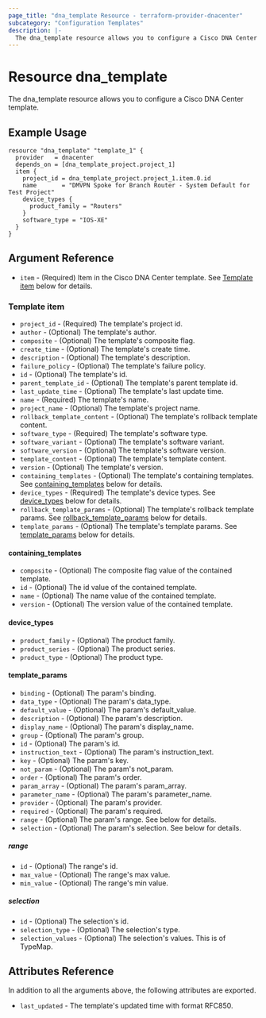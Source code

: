 ```yaml
---
page_title: "dna_template Resource - terraform-provider-dnacenter"
subcategory: "Configuration Templates"
description: |-
  The dna_template resource allows you to configure a Cisco DNA Center template.
---
```


# Resource dna_template

The dna_template resource allows you to configure a Cisco DNA Center template.

## Example Usage

```hcl
resource "dna_template" "template_1" {
  provider   = dnacenter
  depends_on = [dna_template_project.project_1]
  item {
    project_id = dna_template_project.project_1.item.0.id
    name       = "DMVPN Spoke for Branch Router - System Default for Test Project"
    device_types {
      product_family = "Routers"
    }
    software_type = "IOS-XE"
  }
}
```

## Argument Reference

- `item` - (Required) Item in the Cisco DNA Center template. See [Template item](#template-item) below for details.

### Template item

- `project_id` - (Required) The template's project id.
- `author` - (Optional) The template's author.
- `composite` - (Optional) The template's composite flag.
- `create_time` - (Optional) The template's create time.
- `description` - (Optional) The template's description.
- `failure_policy` - (Optional) The template's failure policy.
- `id` - (Optional) The template's id.
- `parent_template_id` - (Optional) The template's parent template id.
- `last_update_time` - (Optional) The template's last update time.
- `name` - (Required) The template's name.
- `project_name` - (Optional) The template's project name.
- `rollback_template_content` - (Optional) The template's rollback template content.
- `software_type` - (Required) The template's software type.
- `software_variant` - (Optional) The template's software variant.
- `software_version` - (Optional) The template's software version.
- `template_content` - (Optional) The template's template content.
- `version` - (Optional) The template's version.
- `containing_templates` - (Optional) The template's containing templates. See [containing_templates](#containing_templates) below for details.
- `device_types` - (Required) The template's device types. See [device_types](#device_types) below for details.
- `rollback_template_params` - (Optional) The template's rollback template params. See [rollback_template_params](#template_params) below for details.
- `template_params` - (Optional) The template's template params. See [template_params](#template_params) below for details.

#### containing_templates

- `composite` - (Optional) The composite flag value of the contained template.
- `id` - (Optional) The id value of the contained template.
- `name` - (Optional) The name value of the contained template.
- `version` - (Optional) The version value of the contained template.

#### device_types

- `product_family` - (Optional) The product family.
- `product_series` - (Optional) The product series.
- `product_type` - (Optional) The product type.

#### template_params

- `binding` - (Optional) The param's binding.
- `data_type` - (Optional) The param's data_type.
- `default_value` - (Optional) The param's default_value.
- `description` - (Optional) The param's description.
- `display_name` - (Optional) The param's display_name.
- `group` - (Optional) The param's group.
- `id` - (Optional) The param's id.
- `instruction_text` - (Optional) The param's instruction_text.
- `key` - (Optional) The param's key.
- `not_param` - (Optional) The param's not_param.
- `order` - (Optional) The param's order.
- `param_array` - (Optional) The param's param_array.
- `parameter_name` - (Optional) The param's parameter_name.
- `provider` - (Optional) The param's provider.
- `required` - (Optional) The param's required.
- `range` - (Optional) The param's range. See below for details.
- `selection` - (Optional) The param's selection. See below for details.

##### range

- `id` - (Optional) The range's id.
- `max_value` - (Optional) The range's max value.
- `min_value` - (Optional) The range's min value.

##### selection

- `id` - (Optional) The selection's id.
- `selection_type` - (Optional) The selection's type.
- `selection_values` - (Optional) The selection's values. This is of TypeMap.

## Attributes Reference

In addition to all the arguments above, the following attributes are exported.

- `last_updated` - The template's updated time with format RFC850.
